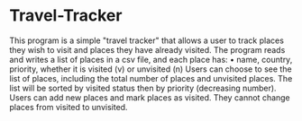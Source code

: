 # Travel-Tracker

This program is a simple "travel tracker" that allows a user to track places they wish to visit and places they have already visited. The program reads and writes a list of places in a csv file, and each place has:
•	name, country, priority, whether it is visited (v) or unvisited (n)
Users can choose to see the list of places, including the total number of places and unvisited places. The list will be sorted by visited status then by priority (decreasing number).
Users can add new places and mark places as visited. 
They cannot change places from visited to unvisited.
